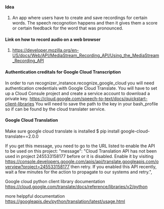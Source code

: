 #### Idea
1. An app where users have to create and save recordings for certain words. The speech recognotion happens and then it gives them a score or certain feedback for the word that was pronounced.

#### Link on how to record audio on a web browser
1. https://developer.mozilla.org/en-US/docs/Web/API/MediaStream_Recording_API/Using_the_MediaStream_Recording_API

#### Authentication creditals for Google Cloud Transcription 
In order to run recognizer_instance.recognize_google_cloud you will need authentication credentials with Google Cloud Translate. You will have to set up a Cloud Consule project and create a service account to download a private key. https://cloud.google.com/speech-to-text/docs/quickstart-client-libraries
You will need to save the path to the key in your bash_profile so if can be found by the cloud translater service.

#### Google Cloud Translation
Make sure google cloud translate is installed 
$ pip install google-cloud-translate==2.0.0

If you get this message, you need to go to the URL listed to enable the API to be used on this project:
    "message": "Cloud Translation API has not been used in project 245533158177 before or it is disabled. Enable it by visiting https://console.developers.google.com/apis/api/translate.googleapis.com/overview?project=245533158177 then retry. If you enabled this API recently, wait a few minutes for the action to propagate to our systems and retry.",
 

Google cloud python client library documentation
https://cloud.google.com/translate/docs/reference/libraries/v2/python

more helppful documentation
https://googleapis.dev/python/translation/latest/usage.html